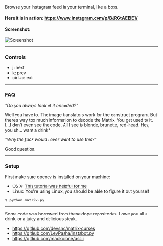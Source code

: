 Browse your Instagram feed in your terminal, like a boss.

#### Here it is in action: https://www.instagram.com/p/BJRGtAEBlE1/

#### Screenshot:
![Screenshot](http://i.imgur.com/KCTHbUk.jpg)

----------------------------------------------------------------------

### Controls
- j: next
- k: prev
- ctrl+c: exit

----------------------------------------------------------------------

### FAQ


_"Do you always look at it encoded?"_

Well you have to. The image translators work for the construct program.
But there’s way too much information to decode the Matrix.
You get used to it. I…I don’t even see the code.
All I see is blonde, brunette, red-head. Hey, you uh… want a drink?

_"Why the fuck would I ever want to use this?"_

Good question.

----------------------------------------------------------------------

### Setup

First make sure opencv is installed on your machine:
  - OS X: [This tutorial was helpful for me](http://www.mobileway.net/2015/02/14/install-opencv-for-python-on-mac-os-x/)
  - Linux: You're using Linux, you should be able to figure it out yourself

```
$ python matrix.py
```

----------------------------------------------------------------------
Some code was borrowed from these dope repositories. I owe you all a drink, or a juicy and delicious steak.
 - https://github.com/devsnd/matrix-curses
 - https://github.com/LevPasha/instabot.py
 - https://github.com/mackorone/ascii
